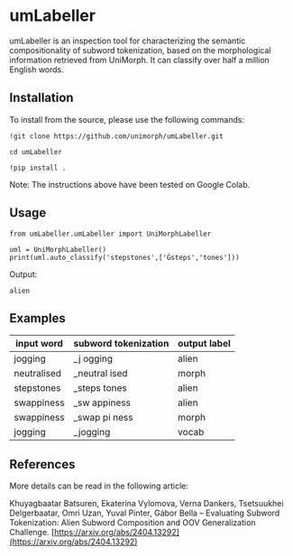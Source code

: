 # umLabeller

umLabeller is an inspection tool for characterizing the semantic compositionality of subword tokenization,
based on the morphological information retrieved from UniMorph. It can classify over half a million English words.

## Installation

To install from the source, please use the following commands:

```
!git clone https://github.com/unimorph/umLabeller.git
```

```
cd umLabeller
```

```
!pip install .
```

Note: The instructions above have been tested on Google Colab.

## Usage

```
from umLabeller.umLabeller import UniMorphLabeller

uml = UniMorphLabeller()
print(uml.auto_classify('stepstones',['Ġsteps','tones']))
```

Output:

```
alien
```
## Examples

|   input word   |   subword tokenization  |   output label  |
|----------------|-------------------------|-----------------|
|   jogging      |   _j ogging             |   alien         |
|   neutralised  |   _neutral ised         |   morph         |
|   stepstones   |   _steps tones          |   alien         |
|   swappiness   |   _sw appiness          |   alien         |
|   swappiness   |   _swap pi ness         |   morph         |
|   jogging      |   _jogging              |   vocab         |

## References
More details can be read in the following article:

Khuyagbaatar Batsuren, Ekaterina Vylomova, Verna Dankers, Tsetsuukhei Delgerbaatar, Omri Uzan, Yuval Pinter, Gábor Bella – Evaluating Subword Tokenization: Alien Subword Composition and OOV Generalization Challenge. [https://arxiv.org/abs/2404.13292](https://arxiv.org/abs/2404.13292)
